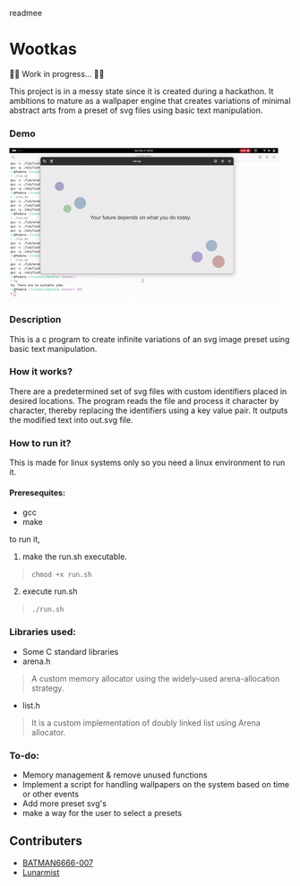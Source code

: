 readmee
# Wootkas
🚧🚧 Work in progress... 🚧🚧

This project is in a messy state since it is created during a hackathon. It ambitions to mature as a wallpaper engine that creates variations of minimal abstract arts from a preset of svg files using basic text manipulation.

### Demo
 ![Demo](https://github.com/harikrishnamohann/Useless/blob/master/demo/demo.gif)

### Description
This is a c program to create infinite variations of an svg image preset using basic text manipulation. 

### How it works?
There are a predetermined set of svg files with custom identifiers placed in desired locations. The program reads the file and process it character by character, thereby replacing the identifiers using a key value pair. It outputs the modified text into out.svg file.
### How to run it?
This is made for linux systems only so you need a linux environment to run it.
#### Preresequites:
- gcc
- make

to run it, 
1. make the run.sh executable. 
> `chmod +x run.sh`

2. execute run.sh
> `./run.sh`
### Libraries used: 
- Some C standard libraries
- arena.h
> A custom memory allocator using the widely-used arena-allocation strategy.
- list.h
> It is a custom implementation of doubly linked list using Arena allocator.

### To-do:
- Memory management & remove unused functions
- Implement a script for handling wallpapers on the system based on time or other events
- Add more preset svg's
- make a way for the user to select a presets 

## Contributers
- [BATMAN6666-007](https://github.com/BATMAN6666-007)
- [Lunarmist](https://github.com/Lunarmist-byte)